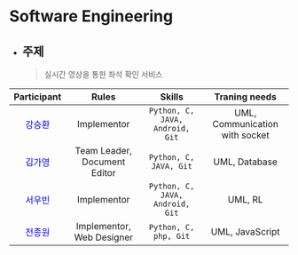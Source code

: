 # Software Engineering

* ## 주제
  > 실시간 영상을 통한 좌석 확인 서비스

| Participant | Rules | Skills | Traning needs |
|:---:|:---:|:---:|:---:|
|<span style="color:blue">강승환</span>| Implementor | `Python, C, JAVA, Android, Git` | UML, Communication with socket |
|<span style="color:blue">김가영</span>| Team Leader, Document Editor | `Python, C, JAVA, Git` | UML, Database |
|<span style="color:blue">서우빈</span>| Implementor | `Python, C, JAVA, Android, Git` | UML, RL |
|<span style="color:blue">전종원</span>| Implementor, Web Designer | `Python, C, php, Git` | UML, JavaScript |
